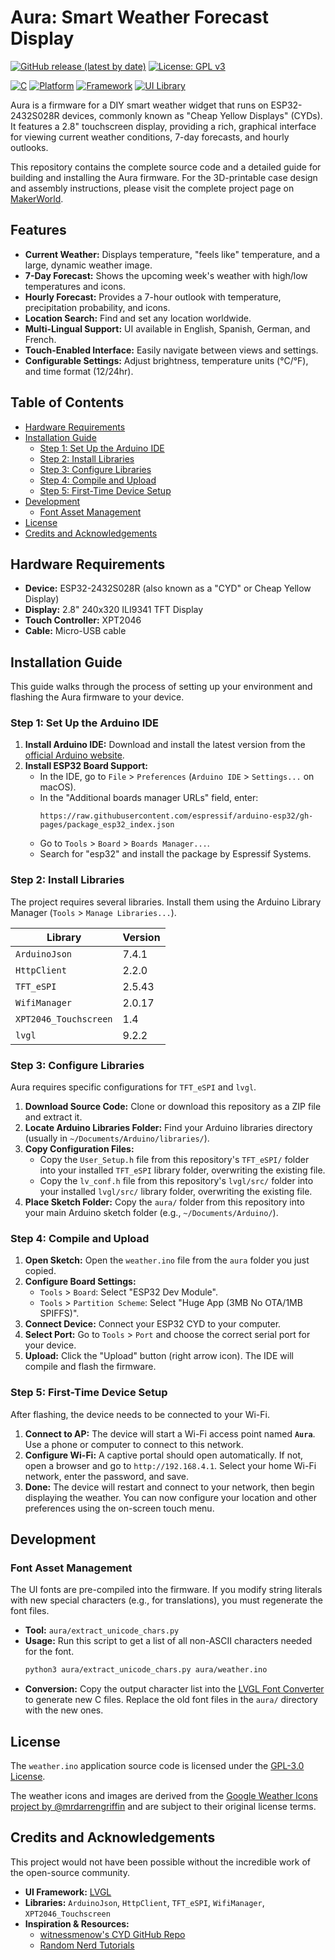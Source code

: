 # Aura: Smart Weather Forecast Display

[![GitHub release (latest by date)](https://img.shields.io/github/v/release/seanbaufeld/Aura)](https://github.com/seanbaufeld/Aura/releases/latest)
[![License: GPL v3](https://img.shields.io/badge/License-GPLv3-blue.svg)](https://www.gnu.org/licenses/gpl-3.0)

[![C](https://img.shields.io/badge/C-00599C?logo=c&logoColor=white)](https://en.wikipedia.org/wiki/C_(programming_language))
[![Platform](https://img.shields.io/badge/platform-ESP32-brightgreen.svg)](https://www.espressif.com/en/products/socs/esp32)
[![Framework](https://img.shields.io/badge/framework-Arduino-00979D.svg)](https://www.arduino.cc/)
[![UI Library](https://img.shields.io/badge/UI-LVGL-orange.svg)](https://lvgl.io/)

Aura is a firmware for a DIY smart weather widget that runs on ESP32-2432S028R devices, commonly known as "Cheap Yellow Displays" (CYDs). It features a 2.8" touchscreen display, providing a rich, graphical interface for viewing current weather conditions, 7-day forecasts, and hourly outlooks.

This repository contains the complete source code and a detailed guide for building and installing the Aura firmware. For the 3D-printable case design and assembly instructions, please visit the complete project page on [MakerWorld](https://makerworld.com/en/models/1382304-aura-smart-weather-forecast-display).

## Features

-   **Current Weather:** Displays temperature, "feels like" temperature, and a large, dynamic weather image.
-   **7-Day Forecast:** Shows the upcoming week's weather with high/low temperatures and icons.
-   **Hourly Forecast:** Provides a 7-hour outlook with temperature, precipitation probability, and icons.
-   **Location Search:** Find and set any location worldwide.
-   **Multi-Lingual Support:** UI available in English, Spanish, German, and French.
-   **Touch-Enabled Interface:** Easily navigate between views and settings.
-   **Configurable Settings:** Adjust brightness, temperature units (°C/°F), and time format (12/24hr).

## Table of Contents

-   [Hardware Requirements](#hardware-requirements)
-   [Installation Guide](#installation-guide)
    -   [Step 1: Set Up the Arduino IDE](#step-1-set-up-the-arduino-ide)
    -   [Step 2: Install Libraries](#step-2-install-libraries)
    -   [Step 3: Configure Libraries](#step-3-configure-libraries)
    -   [Step 4: Compile and Upload](#step-4-compile-and-upload)
    -   [Step 5: First-Time Device Setup](#step-5-first-time-device-setup)
-   [Development](#development)
    -   [Font Asset Management](#font-asset-management)
-   [License](#license)
-   [Credits and Acknowledgements](#credits-and-acknowledgements)

## Hardware Requirements

-   **Device:** ESP32-2432S028R (also known as a "CYD" or Cheap Yellow Display)
-   **Display:** 2.8" 240x320 ILI9341 TFT Display
-   **Touch Controller:** XPT2046
-   **Cable:** Micro-USB cable

## Installation Guide

This guide walks through the process of setting up your environment and flashing the Aura firmware to your device.

### Step 1: Set Up the Arduino IDE

1.  **Install Arduino IDE:** Download and install the latest version from the [official Arduino website](https://www.arduino.cc/en/software).
2.  **Install ESP32 Board Support:**
    -   In the IDE, go to `File` > `Preferences` (`Arduino IDE` > `Settings...` on macOS).
    -   In the "Additional boards manager URLs" field, enter:
        ```
        https://raw.githubusercontent.com/espressif/arduino-esp32/gh-pages/package_esp32_index.json
        ```
    -   Go to `Tools` > `Board` > `Boards Manager...`.
    -   Search for "esp32" and install the package by Espressif Systems.

### Step 2: Install Libraries

The project requires several libraries. Install them using the Arduino Library Manager (`Tools` > `Manage Libraries...`).

| Library               | Version |
| --------------------- | ------- |
| `ArduinoJson`         | 7.4.1   |
| `HttpClient`          | 2.2.0   |
| `TFT_eSPI`            | 2.5.43  |
| `WifiManager`         | 2.0.17  |
| `XPT2046_Touchscreen` | 1.4     |
| `lvgl`                | 9.2.2   |

### Step 3: Configure Libraries

Aura requires specific configurations for `TFT_eSPI` and `lvgl`.

1.  **Download Source Code:** Clone or download this repository as a ZIP file and extract it.
2.  **Locate Arduino Libraries Folder:** Find your Arduino libraries directory (usually in `~/Documents/Arduino/libraries/`).
3.  **Copy Configuration Files:**
    -   Copy the `User_Setup.h` file from this repository's `TFT_eSPI/` folder into your installed `TFT_eSPI` library folder, overwriting the existing file.
    -   Copy the `lv_conf.h` file from this repository's `lvgl/src/` folder into your installed `lvgl/src/` library folder, overwriting the existing file.
4.  **Place Sketch Folder:** Copy the `aura/` folder from this repository into your main Arduino sketch folder (e.g., `~/Documents/Arduino/`).

### Step 4: Compile and Upload

1.  **Open Sketch:** Open the `weather.ino` file from the `aura` folder you just copied.
2.  **Configure Board Settings:**
    -   `Tools` > `Board`: Select "ESP32 Dev Module".
    -   `Tools` > `Partition Scheme`: Select "Huge App (3MB No OTA/1MB SPIFFS)".
3.  **Connect Device:** Connect your ESP32 CYD to your computer.
4.  **Select Port:** Go to `Tools` > `Port` and choose the correct serial port for your device.
5.  **Upload:** Click the "Upload" button (right arrow icon). The IDE will compile and flash the firmware.

### Step 5: First-Time Device Setup

After flashing, the device needs to be connected to your Wi-Fi.

1.  **Connect to AP:** The device will start a Wi-Fi access point named **`Aura`**. Use a phone or computer to connect to this network.
2.  **Configure Wi-Fi:** A captive portal should open automatically. If not, open a browser and go to `http://192.168.4.1`. Select your home Wi-Fi network, enter the password, and save.
3.  **Done:** The device will restart and connect to your network, then begin displaying the weather. You can now configure your location and other preferences using the on-screen touch menu.

## Development

### Font Asset Management

The UI fonts are pre-compiled into the firmware. If you modify string literals with new special characters (e.g., for translations), you must regenerate the font files.

-   **Tool:** `aura/extract_unicode_chars.py`
-   **Usage:** Run this script to get a list of all non-ASCII characters needed for the font.
    ```bash
    python3 aura/extract_unicode_chars.py aura/weather.ino
    ```
-   **Conversion:** Copy the output character list into the [LVGL Font Converter](https://lvgl.io/tools/fontconverter) to generate new C files. Replace the old font files in the `aura/` directory with the new ones.

## License

The `weather.ino` application source code is licensed under the [GPL-3.0 License](./LICENSE).

The weather icons and images are derived from the [Google Weather Icons project by @mrdarrengriffin](https://github.com/mrdarrengriffin/google-weather-icons/tree/main/v2) and are subject to their original license terms.

## Credits and Acknowledgements

This project would not have been possible without the incredible work of the open-source community.

-   **UI Framework:** [LVGL](https://lvgl.io/)
-   **Libraries:** `ArduinoJson`, `HttpClient`, `TFT_eSPI`, `WifiManager`, `XPT2046_Touchscreen`
-   **Inspiration & Resources:**
    -   [witnessmenow's CYD GitHub Repo](https://github.com/witnessmenow/ESP32-Cheap-Yellow-Display)
    -   [Random Nerd Tutorials](https://randomnerdtutorials.com/)
